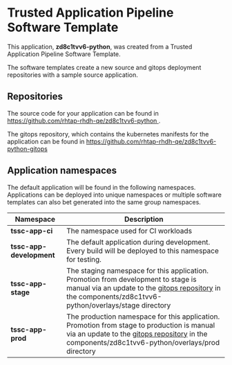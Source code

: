 # Trusted Application Pipeline Software Template

This application, **zd8c1tvv6-python**, was created from a Trusted Application Pipeline Software Template.

The software templates create a new source and gitops deployment repositories with a sample source application. 

## Repositories

The source code for your application can be found in [https://github.com/rhtap-rhdh-qe/zd8c1tvv6-python ](https://github.com/rhtap-rhdh-qe/zd8c1tvv6-python ).
 
The gitops repository, which contains the kubernetes manifests for the application can be found in 
[https://github.com/rhtap-rhdh-qe/zd8c1tvv6-python-gitops ](https://github.com/rhtap-rhdh-qe/zd8c1tvv6-python-gitops ) 

## Application namespaces 

The default application will be found in the following namespaces. Applications can be deployed into unique namespaces or multiple software templates can also bet generated into the same group namespaces.  

|  Namespace   |  Description   |  
| -------- | -------- |
| **tssc-app-ci** | The namespace used for CI workloads |
| **tssc-app-development** | The default application during development. Every build will be deployed to this namespace for testing. |
| **tssc-app-stage** | The staging namespace for this application. Promotion from development to stage is manual via an update to the [gitops repository](https://github.com/rhtap-rhdh-qe/zd8c1tvv6-python-gitops ) in the components/zd8c1tvv6-python/overlays/stage directory |
| **tssc-app-prod** | The production namespace for this application. Promotion from stage to production is manual via an update to the [gitops repository](https://github.com/rhtap-rhdh-qe/zd8c1tvv6-python-gitops ) in the components/zd8c1tvv6-python/overlays/prod directory |